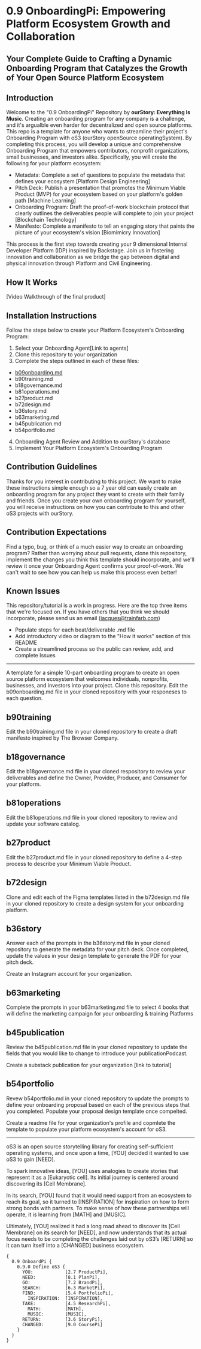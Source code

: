 # 0.9 OnboardingPi: Empowering Platform Ecosystem Growth and Collaboration

## Your Complete Guide to Crafting a Dynamic Onboarding Program that Catalyzes the Growth of Your Open Source Platform Ecosystem

## Introduction

Welcome to the "0.9 OnboardingPi" Repository by **ourStory: Everything Is Music**. Creating an onboarding program for any company is a challenge, and it's argualble even harder for decentralized and open source platforms. This repo is a template for anyone who wants to streamline their project's Onboarding Program with oS3 (ourStory openSource operatingSystem). By completing this process, you will develop a unique and comprehensive Onboarding Program that empowers contributors, nonprofit organizations, small businesses, and investors alike. Specifically, you will create the following for your platform ecosystem:

* Metadata: Complete a set of questions to populate the metadata that defines your ecosystem [Platform Design Engineering]
* Pitch Deck: Publish a presentation that promotes the Minimum Viable Product (MVP) for your ecosystem based on your platform's golden path [Machine Learning]
* Onboarding Program: Draft the proof-of-work blockchain protocol that clearly outlines the deliverables people will complete to join your project [Blockchain Technology]
* Manifesto: Complete a manifesto to tell an engaging story that paints the picture of your ecosystem's vision [Biomimicry Innovation]

This process is the first step towards creating your 9 dimensional Internal Developer Platform (IDP) inspired by Backstage. Join us in fostering innovation and collaboration as we bridge the gap between digital and physical innovation through Platform and Civil Engineering.

## How It Works
[Video Walkthrough of the final product]

## Installation Instructions
Follow the steps below to create your Platform Ecosystem's Onboarding Program:
1. Select your Onboarding Agent[Link to agents]
2. Clone this repository to your organization
3. Complete the steps outlined in each of these files:
  - [b09onboarding.md](b09onboarding.md)
  - b90training.md
  - b18governance.md
  - b81operations.md
  - b27product.md
  - b72design.md
  - b36story.md
  - b63marketing.md
  - b45publication.md
  - b54portfolio.md
4. Onboarding Agent Review and Addition to ourStory's database
5. Implement Your Platform Ecosystem's Onboarding Program 

## Contribution Guidelines
Thanks for you interest in contributing to this project. We want to make these instructions simple enough so a 7 year old can easily create an onboarding program for any project they want to create with their family and friends. Once you create your own onboarding program for yourself, you will receive instructions on how you can contribute to this and other oS3 projects with ourStory.

## Contribution Expectations
Find a typo, bug, or think of a much easier way to create an onboarding program? Rather than worrying about pull requests, clone this repository, implement the changes you think this template should incorporate, and we'll review it once your Onboarding Agent confirms your proof-of-work. We can't wait to see how you can help us make this process even better!

## Known Issues
This repository/tutorial is a work in progress. Here are the top three items that we're focused on. If you have others that you think we should incorporate, please send us an email (jacques@trainfarb.com)
- Populate steps for each beat/deliverable .md file
- Add introductory video or diagram to the "How it works" section of this README
- Create a streamlined process so the public can review, add, and complete Issues


---
A template for a simple 10-part onboarding program to create an open source platform ecosystem that welcomes individuals, nonprofits, businesses, and investors into your project.
Clone this repository.
Edit the b09onboarding.md file in your cloned repository with your responeses to each question.
## b90training
Edit the b90training.md file in your cloned repository to create a draft manifesto inspired by The Browser Company.
## b18governance
Edit the b18governance.md file in your cloned respository to review your deliverables and define the Owner, Provider, Producer, and Consumer for your platform.
## b81operations
Edit the b81operations.md file in your cloned repository to review and update your software catalog.
## b27product
Edit the b27product.md file in your cloned repository to define a 4-step process to describe your Minimum Viable Product.
## b72design
Clone and edit each of the Figma templates listed in the b72design.md file in your cloned repository to create a design system for your onboarding platform.
## b36story
Answer each of the prompts in the b36story.md file in your cloned repository to generate the metadata for your pitch deck. Once completed, update the values in your design template to generate the PDF for your pitch deck.

Create an Instagram account for your organization.
## b63marketing
Complete the prompts in your b63marketing.md file to select 4 books that will define the marketing campaign for your onboarding & training Platforms
## b45publication
Review the b45publication.md file in your cloned repository to update the fields that you would like to change to introduce your publicationPodcast.

Create a substack publication for your organization [link to tutorial]
## b54portfolio
Revew b54portfolio.md in your cloned repository to update the prompts to define your onboarding proposal based on each of the previous steps that you completed. Populate your proposal design template once compelted.

Create a readme file for your organization's profile and copmlete the template to populate your platform ecosystem's account for oS3.

------

oS3 is an open source storytelling library for creating self-sufficient operating systems, and once upon a time, [YOU] decided it wanted to use oS3 to gain [NEED].

To spark innovative ideas, [YOU] uses analogies to create stories that represent it as a [Eukaryotic cell]. Its initial journey is centered around discovering its [Cell Membrane].

In its search, [YOU] found that it would need support from an ecosystem to reach its goal, so it turned to [INSPIRATION] for inspiration on how to form strong bonds with partners. To make sense of how these partnerships will operate, it is learning from [MATH] and [MUSIC].

Ultimately, [YOU] realized it had a long road ahead to discover its [Cell Membrane] on its search for [NEED], and now understands that its actual focus needs to be completing the challenges laid out by oS3’s [RETURN] so it can turn itself into a [CHANGED] business ecosystem.

```
{ 
  0.9 OnboardPi {
    0.9.0 Define oS3 {
      YOU:            [2.7 ProductPi],
      NEED:           [8.1 PlanPi],
      GO:             [7.2 BrandPi],
      SEARCH:         [6.3 MarketPi],
      FIND:           [5.4 PortfolioPi],
        INSPIRATION:  [INSPIRATION],
      TAKE:           [4.5 ResearchPi],
        MATH:         [MATH],
        MUSIC:        [MUSIC],
      RETURN:         [3.6 StoryPi],
      CHANGED:        [9.0 CoursePi]  
    }  
  }
}
```
